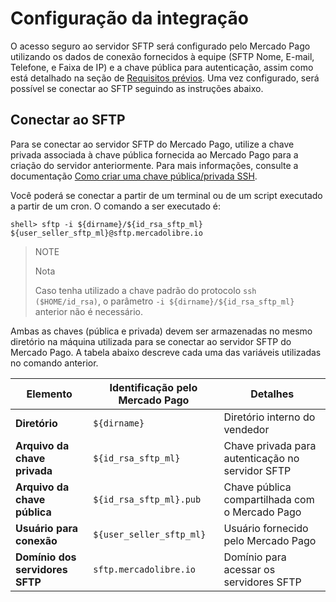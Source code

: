 # Configuração da integração

O acesso seguro ao servidor SFTP será configurado pelo Mercado Pago utilizando os dados de conexão fornecidos à equipe (SFTP Nome, E-mail, Telefone, e Faixa de IP) e a chave pública para autenticação, assim como está detalhado na seção de [Requisitos prévios](/developers/pt/docs/links-and-debts/prerequisites). Uma vez configurado, será possível se conectar ao SFTP seguindo as instruções abaixo.

## Conectar ao SFTP

Para se conectar ao servidor SFTP do Mercado Pago, utilize a chave privada associada à chave pública fornecida ao Mercado Pago para a criação do servidor anteriormente. Para mais informações, consulte a documentação [Como criar uma chave pública/privada SSH](/developers/pt/docs/links-and-debts/public-and-private-key).

Você poderá se conectar a partir de um terminal ou de um script executado a partir de um cron. O comando a ser executado é:

```terminal
shell> sftp -i ${dirname}/${id_rsa_sftp_ml} ${user_seller_sftp_ml}@sftp.mercadolibre.io
```

> NOTE
>
> Nota
>
> Caso tenha utilizado a chave padrão do protocolo `ssh ($HOME/id_rsa)`, o parâmetro `-i ${dirname}/${id_rsa_sftp_ml}` anterior não é necessário.

Ambas as chaves (pública e privada) devem ser armazenadas no mesmo diretório na máquina utilizada para se conectar ao servidor SFTP do Mercado Pago. A tabela abaixo descreve cada uma das variáveis utilizadas no comando anterior.

| Elemento                        | Identificação pelo Mercado Pago      | Detalhes                                         |
|---------------------------------|--------------------------------------|--------------------------------------------------|
| **Diretório**                   | `${dirname}`                         | Diretório interno do vendedor                    |
| **Arquivo da chave privada**    | `${id_rsa_sftp_ml}`                  | Chave privada para autenticação no servidor SFTP |
| **Arquivo da chave pública**    | `${id_rsa_sftp_ml}.pub`              | Chave pública compartilhada com o Mercado Pago     |
| **Usuário para conexão**        | `${user_seller_sftp_ml}`             | Usuário fornecido pelo Mercado Pago              |
| **Domínio dos servidores SFTP** | `sftp.mercadolibre.io`               | Domínio para acessar os servidores SFTP          |